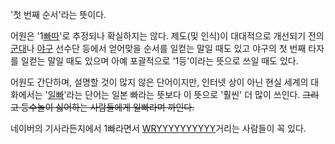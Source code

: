 '첫 번째 순서'라는 뜻이다.

어원은 '1[빠따](%EB%B9%A0%EB%94%B0.md)'로 추정되나 확실하지는 않다. 제도(및 인식)이 대대적으로 개선되기 전의
[군대](%EA%B5%B0%EB%8C%80.md)나 [야구](%EC%95%BC%EA%B5%AC.md) 선수단 등에서 얻어맞을
순서를 일컫는 말일 때도 있고 야구의 첫 번째 타자를 일컫는 말일 때도 있으며 아예 포괄적으로 '1등'이라는 뜻으로 쓰일 때도 있다.

어원도 간단하며, 설명할 것이 많지 않은 단어이지만, 인터넷 상이 아닌 현실 세계의 대화에서는
'[일빠](%EC%9D%BC%EB%B9%A0.md)'라는 단어는 일본 빠라는 뜻보다 이 뜻으로 '훨씬' 더 많이 쓰인다.
<del>그리고 등수놀이 싫어하는 사람들에게 일빠라며 까인다.</del>

네이버의 기사라든지에서 1빠라면서 [WRYYYYYYYYYY](WRY.md)거리는 사람들이 꼭 있다.

